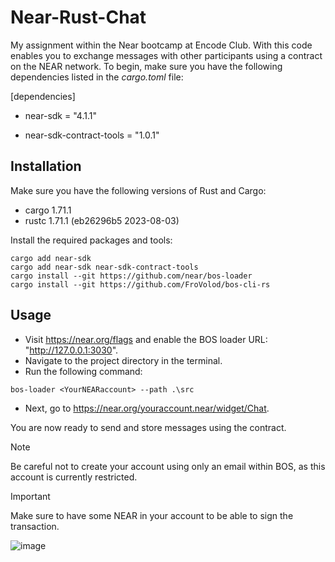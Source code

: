 # Near-Rust-Chat

My assignment within the Near bootcamp at Encode Club. With this code enables you to exchange messages with other participants using a contract on the NEAR network. To begin, make sure you have the following dependencies listed in the *cargo.toml*  file:

[dependencies]

- near-sdk = "4.1.1"

- near-sdk-contract-tools = "1.0.1"


## Installation 

Make sure you have the following versions of Rust and Cargo:

- cargo 1.71.1
- rustc 1.71.1 (eb26296b5 2023-08-03)

Install the required packages and tools:

```
cargo add near-sdk
cargo add near-sdk near-sdk-contract-tools
cargo install --git https://github.com/near/bos-loader
cargo install --git https://github.com/FroVolod/bos-cli-rs 
```

## Usage

- Visit https://near.org/flags and enable the BOS loader URL: "http://127.0.0.1:3030".
- Navigate to the project directory in the terminal.
- Run the following command:

``bos-loader <YourNEARaccount> --path .\src``   

- Next, go to https://near.org/youraccount.near/widget/Chat.

You are now ready to send and store messages using the contract.

> [!NOTE]
> Be careful not to create your account using only an email within BOS, as this account is currently restricted.

> [!IMPORTANT]
> Make sure to have some NEAR in your account to be able to sign the transaction.


![image](https://github.com/arkanoeth/Near-Rust-Chat/assets/62271657/3c90e0ac-6f17-45d0-ad97-cd8b87d49afe)

